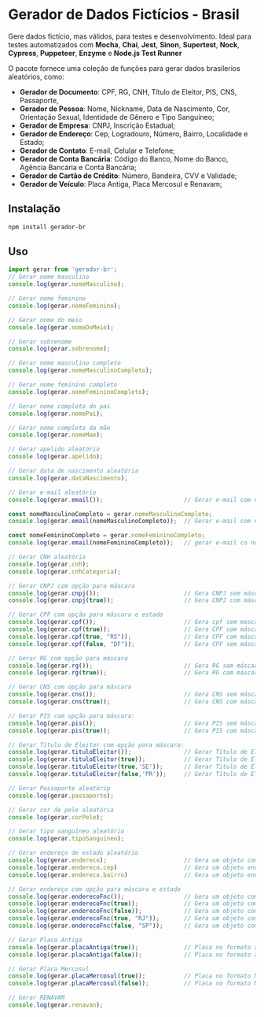 # Gerador de Dados Fictícios - Brasil

Gere dados fictício, mas válidos, para testes e desenvolvimento.
Ideal para testes automatizados com **Mocha**, **Chai**, **Jest**, **Sinon**, **Supertest**, **Nock**, **Cypress**, **Puppeteer**, **Enzyme** e **Node.js Test Runner**

O pacote fornece uma coleção de funções para gerar dados brasilerios aleatórios, como:

* **Gerador de Documento**: CPF, RG, CNH, Título de Eleitor, PIS, CNS, Passaporte,
* **Gerador de Pessoa**: Nome, Nickname,  Data de Nascimento, Cor, Orientação Sexual, Identidade de Gênero e Tipo Sanguíneo;
* **Gerador de Empresa**: CNPJ, Inscrição Estadual;
* **Gerador de Endereço**: Cep, Logradouro, Número, Bairro, Localidade e Estado;
* **Gerador de Contato**: E-mail, Celular e Telefone;
* **Gerador de Conta Bancária**: Código do Banco, Nome do Banco, Agência Bancária e Conta Bancária;
* **Gerador de Cartão de Crédito**: Número, Bandeira, CVV e Validade;
* **Gerador de Veículo**: Placa Antiga, Placa Mercosul e Renavam;

## Instalação

```bash
npm install gerador-br
```

## Uso

```js
import gerar from 'gerador-br';
// Gerar nome masculino
console.log(gerar.nomeMasculino);

// Gerar nome feminino
console.log(gerar.nomeFeminino);

// Gerar nome do meio
console.log(gerar.nomeDoMeio);

// Gerar sobrenome
console.log(gerar.sobrenome);

// Gerar nome masculino completo
console.log(gerar.nomeMasculinoCompleto);

// Gerar nome feminino completo
console.log(gerar.nomeFemininoCompleto);

// Gerar nome completo do pai
console.log(gerar.nomePai);

// Gerar nome completo da mãe
console.log(gerar.nomeMae);

// Gerar apelido aleatório
console.log(gerar.apelido);

// Gerar data de nascimento aleatória
console.log(gerar.dataNascimento);

// Gerar e-mail aleatório
console.log(gerar.email());                       // Gerar e-mail com nickname aleatório

const nomeMasculinoCompleto = gerar.nomeMasculinoCompleto;
console.log(gerar.email(nomeMasculinoCompleto));  // Gerar e-mail com nome masculino

const nomeFemininoCompleto = gerar.nomeFemininoCompleto;
console.log(gerar.email(nomeFemininoCompleto));   // gerar e-mail co nome feminino

// Gerar CNH aleatória
console.log(gerar.cnh);
console.log(gerar.cnhCategoria);

// Gerar CNPJ com opção para máscara
console.log(gerar.cnpj());                        // Gera CNPJ sem máscara
console.log(gerar.cnpj(true));                    // Gera CNPJ com máscara

// Gerar CPF com opção para máscara e estado
console.log(gerar.cpf());                         // Gera cpf sem mascara e de estado aleatório
console.log(gerar.cpf(true));                     // Gera CPF com máscara e de estado aleatório
console.log(gerar.cpf(true, "RS"));               // Gera CPF com máscara e do estado informado
console.log(gerar.cpf(false, "DF"));              // Gera CPF sem máscara e do estado informado

// Gerar RG com opção para máscara
console.log(gerar.rg());                          // Gera RG sem máscara
console.log(gerar.rg(true));                      // Gera RG com máscara

// Gerar CNS com opção para máscara
console.log(gerar.cns());                         // Gera CNS sem máscara
console.log(gerar.cns(true));                     // Gera CNS com máscara

// Gerar PIS com opção para máscara:
console.log(gerar.pis());                         // Gera PIS sem máscara
console.log(gerar.pis(true));                     // Gera PIS com máscara

// Gerar Título de Eleitor com opção para máscara:
console.log(gerar.tituloEleitor());               // Gerar Título de Eleitor sem máscara e de estado aleatório
console.log(gerar.tituloEleitor(true));           // Gerar Título de Eleitor com máscara e de estado aleatório
console.log(gerar.tituloEleitor(true,'SE'));      // Gerar Título de Eleitor sem máscara e de estado informado
console.log(gerar.tituloEleitor(false,'PR'));     // Gerar Título de Eleitor com máscara e de estado informado

// Gerar Passaporte aleatórip
console.log(gerar.passaporte);

// Gerar cor de pele aleatória
console.log(gerar.corPele);

// Gerar tipo sanguíneo aleatório
console.log(gerar.tipoSanguineo);

// Gerar endereço de estado aleatório
console.log(gerar.endereco);                      // Gera um objeto com todos os campos do endereço
console.log(gerar.endereco.cep)                   // Gera um objeto endereço e retorna apenas o CEP
console.log(gerar.endereco.bairro)                // Gera um objeto endereço e retorna apenas o bairro

// Gerar endereço com opção para máscara e estado
console.log(gerar.enderecoFnc());                 // Gera um objeto com todos os campos do endereço e de estado aleatório
console.log(gerar.enderecoFnc(true));             // Gera um objeto com todos os campos do endereço, o CEP com máscara e de estado aleatório
console.log(gerar.enderecoFnc(false));            // Gera um objeto com todos os campos do endereço, o CEP sem máscara e de estado aleatório
console.log(gerar.enderecoFnc(true, "RJ"));       // Gera um objeto com todos os campos do endereço, o CEP com máscara e do estado informado
console.log(gerar.enderecoFnc(false, "SP"));      // Gera um objeto com todos os campos do endereço, o CEP sem máscara e do estado informado

// Gerar Placa Antiga
console.log(gerar.placaAntiga(true));             // Placa no formato antigo com máscara "ABC-1234"
console.log(gerar.placaAntiga(false));            // Placa no formato antigo sem máscara "ABC1234"

// Gerar Placa Mercosul
console.log(gerar.placaMercosul(true));           // Placa no formato Mercosul sem máscara "ABC1D23"
console.log(gerar.placaMercosul(false));          // Placa no formato Mercosul com máscara "ABC-1D23"

// Gerar RENAVAM
console.log(gerar.renavan);
```
